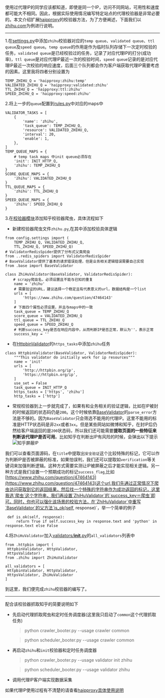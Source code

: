 使用过代理IP的同学应该都知道，即使是同一个IP，访问不同网站，可用性和速度都可能大不相同。因此，根据实际使用情况编写特定站点的代理校验器是非常必要的。本文介绍扩展[haipproxy](https://github.com/SpiderClub/haipproxy)的校验器方法，为了方便阐述，下面我们以[zhihu.com](https://www.zhihu.com/)为例进行说明。

---
1.在[settings.py](https://github.com/SpiderClub/haipproxy/blob/master/config/settings.py)中添加`zhihu`校验器对应的`temp queue`、`validated queue`、`ttl queue`及`speed queue`。`temp queue`的作用是作为临时队列存储下一次定时校验的任务，`validated queue`是已经校验过的任务，记录了对应代理IP的打分(成功率)，`ttl queue`是对应代理IP最近一次的校验时间，`speed queue`记录的是对应代理IP最近一次校验的响应速度，后面三个队列都会作为客户端获取代理IP需要考虑的因素。这里我将四者分别设置为
```python3
TEMP_ZHIHU_Q = 'haipproxy:zhihu:temp'
VALIDATED_ZHIHU_Q = 'haipproxy:validated:zhihu'
TTL_ZHIHU_Q = 'haipproxy:ttl:zhihu'
SPEED_ZHIHU_Q = 'haipproxy:speed:zhihu'
```

2.将上一步的`queue`配置到[rules.py](https://github.com/SpiderClub/haipproxy/blob/master/config/rules.py)中对应的maps中
```python3
VALIDATOR_TASKS = [
    {
        'name': 'zhihu',
        'task_queue': TEMP_ZHIHU_Q,
        'resource': VALIDATED_ZHIHU_Q,
        'interval': 20,
        'enable': 1,
    },
]
TEMP_QUEUE_MAPS = {
    # temp task maps 中init queue必须存在
    'init': INIT_HTTP_Q,
    'zhihu': TEMP_ZHIHU_Q
}
SCORE_QUEUE_MAPS = {
    'zhihu': VALIDATED_ZHIHU_Q
}
TTL_QUEUE_MAPS = {
    'zhihu': TTL_ZHIHU_Q
}
SPEED_QUEUE_MAPS = {
    'zhihu': SPEED_ZHIHU_Q
}
```
3.在[校验器模块](https://github.com/SpiderClub/haipproxy/blob/master/crawler/validators)添加知乎校验器爬虫，具体流程如下
- 新建校验器爬虫文件`zhihu.py`,在其中添加校验具体逻辑
```
from config.settings import (
    TEMP_ZHIHU_Q, VALIDATED_ZHIHU_Q,
    TTL_ZHIHU_Q, SPEED_ZHIHU_Q)
# ValidatorRedisSpider提供了分布式父类爬虫
from ..redis_spiders import ValidatorRedisSpider
# BaseValidator提供了基本的请求错误处理，但是业务相关逻辑错误需要自己实现
from .base import BaseValidator

class ZhiHuValidator(BaseValidator, ValidatorRedisSpider):
　  # scrapy爬虫名，必须设置且不能与已知的重复
    name = 'zhihu'
    # 需要验证的URL，建议选择一个稳定且有代表意义的url，数据结构是一个list
    urls = [
        'https://www.zhihu.com/question/47464143'
    ]
    # 下面四个属性必须设置，并且与maps中的一致
    task_queue = TEMP_ZHIHU_Q
    score_queue = VALIDATED_ZHIHU_Q
    ttl_queue = TTL_ZHIHU_Q
    speed_queue = SPEED_ZHIHU_Q
    # 判断success_key是否在响应内容中，从而判断IP是否正常，默认为''，表示正常
    success_key = ''
```
- 在[HttpbinValidator](https://github.com/SpiderClub/haipproxy/blob/master/crawler/validators/httpbin.py)的`https_tasks`中添加`zhihu`任务
```python3
class HttpbinValidator(BaseValidator, ValidatorRedisSpider):
    """This validator do initially work for ip resources"""
    name = 'init'
    urls = [
        'http://httpbin.org/ip',
        'https://httpbin.org/ip',
    ]
    use_set = False
    task_queue = INIT_HTTP_Q
    https_tasks = ['https', 'zhihu']
    http_tasks = ['http']
```

- 常规校验器到上一步就完成了，如果有和业务相关的验证逻辑，比如在IP被封的时候返回的状态码仍是`200`。这个时候依靠[BaseValidator](https://github.com/SpiderClub/haipproxy/blob/master/crawler/validators/base.py)的`parse_error`方法是不够的。因为`BaseValidator`只会筛选不能用的代理IP。这里不能用的标准是HTTP状态码是非`2xx`或者`3xx`。但是某些网站如微博和知乎，在封IP后仍然给客户端返回的是`200`状态码，所以我们还可能需要**提取页面的一些特征来判断该代理IP是否可用**。比如知乎在判断出IP有风险的时候，会弹出以下提示
![知乎屏蔽IP](../static/zhihu_ip_blocked.png)

我们可以查看页面源码，在`title`中提取出`安全验证`这个比较特殊的标记，它可以作为判断IP是否被屏蔽的标准，如果怕误判，我们还可以提取如`verification`等关键词来加强判断逻辑。这种方式需要实测让IP被屏蔽之后才能实现相关逻辑。另一种方式是我们设置一个预期成功的标记`success_flag`,比如[https://www.zhihu.com/question/47464143](https://www.zhihu.com/question/47464143)这个url,我们先通过正常情况下爬虫访问获取到它的返回结果，然后找一个特殊的字符串作为成功返回的标记，这里我选`爬虫`这个字符串，我们再设置`ZhiHuValidator`的`success_key＝爬虫`即可。同时，你也可以强化该场景的校验方法，在`ZhiHuValidator`中重写`BaseValidator`的父方法`is_ok(self, response)`，举一个简单的例子
   ```python3
    def is_ok(self, response):
        return True if self.success_key in response.text and 'python' in response.text else False
   ```

4.将`ZhiHuValidator`加入[validators/__init__.py](https://github.com/SpiderClub/haipproxy/blob/master/crawler/validators/__init__.py)的`all_validators`列表中
   ```
from .httpbin import (
    HttpbinValidator, HttpValidator,
    HttpsValidator)
from .zhihu import ZhiHuValidator

all_validators = [
    HttpbinValidator, HttpValidator,
    HttpsValidator, ZhiHuValidator
]
   ```

到这里，我们便完成`zhihu`校验器的编写了。

---
配合该校验器抓取知乎的简要说明如下
- 先启动代理抓取爬虫和定时任务调度器(这里我只启动了`common`这个代理抓取任务)
  > python crawler_booter.py --usage crawler common

  > python scheduler_booter.py --usage crawler common

- 再启动`zhihu`和`init`校验器和定时任务调度器
  > python crawler_booter.py --usage validator init zhihu

  > python scheduler_booter.py --usage validator zhihu

- 调用代理IP客户端实现数据采集

如果代理IP使用过程有不清楚的请查看[haipproxy具体使用说明]()
